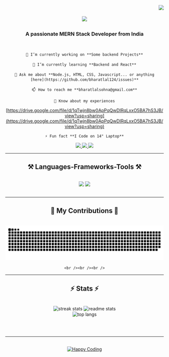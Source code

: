 <img align="right"
    src="https://visitor-badge.laobi.icu/badge?page_id=bharatlal124.bharatlal124" />

<h1 align="center">
    <img
        src="https://readme-typing-svg.herokuapp.com/?font=Righteous&size=35&center=true&vCenter=true&width=500&height=70&duration=4000&lines=Hi+There!+👋;+I'm+Bharat+Lal!;" />
</h1>

<h3 align="center">A passionate MERN Stack Developer from India</h3>

<br />

<div align="center">

    🔭 I’m currently working on **Some backend Projects**

    🌱 I’m currently learning **Backend and React**

    💬 Ask me about **Node.js, HTML, CSS, Javascript... or anything
    [here](https://github.com/bharatlal124/issues)**

    📫 How to reach me **bharatlalsohna@gmail.com**

    📄 Know about my experiences
[https://drive.google.com/file/d/1qTwjn8bw0ApPqQwDIRqLxxO5BA7hS3JB/view?usp=sharing](https://drive.google.com/file/d/1qTwjn8bw0ApPqQwDIRqLxxO5BA7hS3JB/view?usp=sharing)

    ⚡ Fun fact **I Code on 14" Laptop**

</div>

<div align="center">
    <a href="mailto:bharatlalsohna@gmail.com">
        <img
            src="https://img.shields.io/badge/Gmail-333333?style=for-the-badge&logo=gmail&logoColor=red" />
    </a>
    <a href="https://linkedin.com/in/bharatlal0124" target="_blank">
        <img
            src="https://img.shields.io/badge/LinkedIn-0077B5?style=for-the-badge&logo=linkedin&logoColor=white"
            target="_blank" />
    </a>
    <a href="https://.github.io" target="_blank">
        <img
            src="https://img.shields.io/badge/Portfolio-FF5722?style=for-the-badge&logo=todoist&logoColor=white"
            target="_blank" />
        <!-- sqlite, safari, google-chrome are other good icon options -->
    </a>
</div>

<hr />

<h2 align="center">⚒️ Languages-Frameworks-Tools ⚒️</h2>
<br />
<div align="center">
    <img
        src="https://skillicons.dev/icons?i=react,bootstrap,html,css,vscode,github,git" />
    <img
        src="https://skillicons.dev/icons?i=nodejs,javascript,express,mongodb,c++,java,mysql,expressjs" /><br>
</div>

<br />
<hr />

<div align="center">
    <h2>🐍 My Contributions 🐍</h2>
    <br>
    <img alt="snake eating my contributions"
        src="https://raw.githubusercontent.com/salesp07/salesp07/output/github-contribution-grid-snake.svg" />

    <br /><br /><br />

</div>

<hr />

<h2 align="center">⚡ Stats ⚡</h2>
<br>
<div align=center>
    <img width=390
        src="https://github-readme-streak-stats-bharatlal124.vercel.app/?user=bharatlal124&count_private=true&theme=react&border_radius=10"
        alt="streak stats" />
    <img width=390
        src="https://github-readme-stats-bharatlal124.vercel.app/api?username=bharatlal124&count_private=true&show_icons=true&theme=react&rank_icon=github&border_radius=10"
        alt="readme stats" />
    <br />
    <img width=325 align="center"
        src="https://github-readme-stats-bharatlal124.vercel.app/api/top-langs/?username=bharatlal124&hide=HTML&langs_count=8&layout=compact&theme=react&border_radius=10&size_weight=0.5&count_weight=0.5&exclude_repo=github-readme-stats"
        alt="top langs" />
</div>

<br /><br />

<hr />

<br />

<div align="center">
    <a href='' target='_blank'><img height='64'
            style='border:0px;height:64px;'
            src='' border='0'
            alt='Happy Coding' /></a>
</div>

<br />
